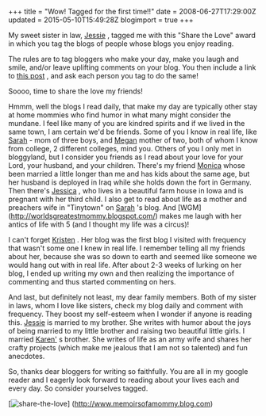 +++
title = "Wow! Tagged for the first time!!"
date = 2008-06-27T17:29:00Z
updated = 2015-05-10T15:49:28Z
blogimport = true 
+++

My sweet sister in law, [Jessie](http://mutheringheights.blogspot.com/) , tagged me with this "Share the Love" award in which you tag the blogs of people whose blogs you enjoy reading.  

The rules are to tag bloggers who make your day, make you laugh and smile, and/or leave uplifting comments on your blog. You then include a link to [this post](http://www.memoirsofamommyblog.com/2008/05/new-award-to-give-away.html) , and ask each person you tag to do the same!  

Soooo, time to share the love my friends!  

Hmmm, well the blogs I read daily, that make my day are typically other stay at home mommies who find humor in what many might consider the mundane.   I feel like many of you are kindred spirits and if we lived in the same town, I am certain we'd be friends.  Some of you I know in real life, like [Sarah](http://grshortstop.blogspot.com/) - mom of three boys, and [Megan](http://www.mmdemontaigne.blogspot.com/) mother of two, both of whom I know from college, 2 different colleges, mind you.   Others of you I only met in bloggyland, but I consider you friends as I read about your love for your Lord, your husband, and your children.  There's my friend [Monica](http://dailydwelling.com) whose been married a little longer than me and has kids about the same age, but her husband is deployed in Iraq while she holds down the fort in Germany.  Then there's [Jessica](http://farmfreshiowa.blogspot.com/) , who lives in a beautiful farm house in Iowa and is pregnant with her third child.  I also get to read about life as a mother and preachers wife in "Tinytown" on  [Sarah](http://lifeintheparsonage.blogspot.com/) 's blog.  And [WGM] (http://worldsgreatestmommy.blogspot.com/) makes me laugh with her antics of life with 5 (and I thought my life was a circus)!  

I can't forget [Kristen](http://weareTHATfamily.com) .  Her blog was the first blog I visited with frequency that wasn't some one I knew in real life.  I remember telling all my friends about her, because she was so down to earth and seemed like someone we would hang out with in real life.  After about 2-3 weeks of lurking on her blog, I ended up writing my own and then realizing the importance of commenting and thus started commenting on hers.  

And last, but definitely not least, my dear family members.  Both of my sister in laws, whom I love like sisters, check my blog daily and comment with frequency.  They boost my self-esteem when I wonder if anyone is reading this.  [Jessie](http://mutheringheights.blogspot.com/) is married to my brother.  She writes with humor about the joys of being married to my little brother and raising two beautiful little girls.  I married [Karen'](http://anotherstelladay.blogspot.com/) s brother.  She writes of life as an army wife and shares her crafty projects (which make me jealous that I am not so talented) and fun anecdotes.  

So, thanks dear bloggers for writing so faithfully.  You are all in my google reader and I eagerly look forward to reading about your lives each and every day.  So consider yourselves tagged.  

[![share-the-love](https://latc.s3.amazonaws.com/wp-content/uploads/2008/06/share-the-love.jpg "share-the-love")] (http://www.memoirsofamommy.blog.com)
